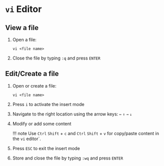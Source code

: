# `vi` Editor
## View a file
1. Open a file:
    ```
    vi <file name>
    ```
2. Close the file by typing `:q` and press `ENTER`


## Edit/Create a file
1. Open or create a file:
    ```
    vi <file name>
    ```
2. Press `i` to activate the insert mode
3. Navigate to the right location using the arrow keys: `←` `↑` `→` `↓`
4. Modify or add some content

    !!! note
        Use `Ctrl` `Shift` + `c`  and `Ctrl` `Shift` + `v` for copy/paste content in the `vi` editor`.

5. Press `ESC` to exit the insert mode
6. Store and close the file by typing `:wq` and press `ENTER`